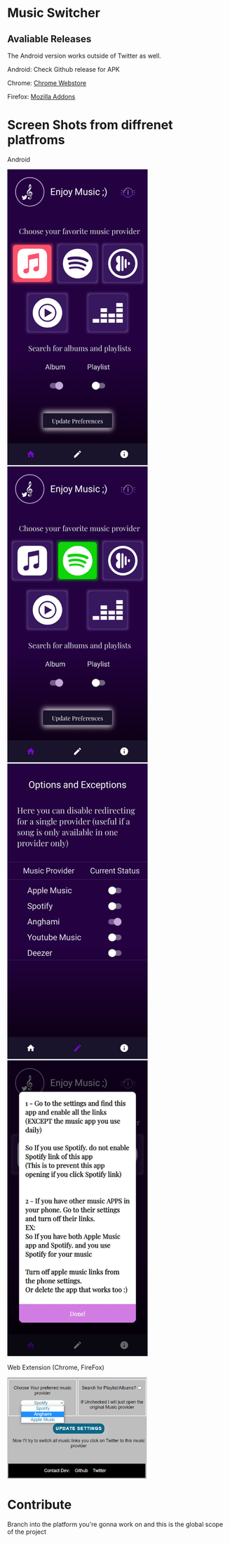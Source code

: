 # Music Switcher


## Avaliable Releases


The Android version works outside of Twitter as well. 

Android: Check Github release for APK

Chrome: [Chrome Webstore](https://chrome.google.com/webstore/detail/twitter-music-provider/apkanldijkiplglkhjjajegljppgmgmj)

Firefox: [Mozilla Addons](https://addons.mozilla.org/en-US/firefox/addon/twitter-music-provider/)

# Screen Shots from diffrenet platfroms

Android


<img src="Assets/android1.png" alt="drawing" width="320"/>
<img src="Assets/android2.png" alt="drawing" width="320"/>
<img src="Assets/android3.jpg" alt="drawing" width="320"/>
<img src="Assets/android4.jpg" alt="drawing" width="320"/>


 Web Extension (Chrome, FireFox)

<img src="Assets/web_extension.png" alt="drawing" width="320"/>


 

# Contribute

Branch into the platform you're gonna work on and this is the global scope of the project
